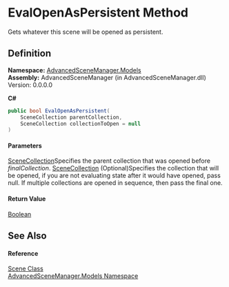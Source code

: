 # EvalOpenAsPersistent Method

Gets whatever this scene will be opened as persistent.

## Definition

**Namespace:** [AdvancedSceneManager.Models](N_AdvancedSceneManager_Models.md)\
**Assembly:** AdvancedSceneManager (in AdvancedSceneManager.dll) Version: 0.0.0.0

**C#**

```c#
public bool EvalOpenAsPersistent(
	SceneCollection parentCollection,
	SceneCollection collectionToOpen = null
)
```

#### Parameters

&#x20; [SceneCollection](T_AdvancedSceneManager_Models_SceneCollection.md)Specifies the parent collection that was opened before _finalCollection_.  [SceneCollection](T_AdvancedSceneManager_Models_SceneCollection.md)  (Optional)Specifies the collection that will be opened, if you are not evaluating state after it would have opened, pass null. If multiple collections are opened in sequence, then pass the final one.

#### Return Value

[Boolean](https://learn.microsoft.com/dotnet/api/system.boolean)

## See Also

#### Reference

[Scene Class](T_AdvancedSceneManager_Models_Scene.md)\
[AdvancedSceneManager.Models Namespace](N_AdvancedSceneManager_Models.md)
